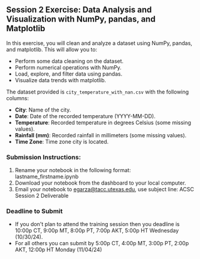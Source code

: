 ## Session 2 Exercise: Data Analysis and Visualization with NumPy, pandas, and Matplotlib

In this exercise, you will clean and analyze a dataset using NumPy, pandas, and matplotlib. This will allow you to:
- Perform some data cleaning on the dataset.
- Perform numerical operations with NumPy.
- Load, explore, and filter data using pandas.
- Visualize data trends with matplotlib.

The dataset provided is `city_temperature_with_nan.csv` with the following columns:
- **City**: Name of the city.
- **Date**: Date of the recorded temperature (YYYY-MM-DD).
- **Temperature**: Recorded temperature in degrees Celsius (some missing values).
- **Rainfall (mm)**: Recorded rainfall in millimeters (some missing values).
- **Time Zone**: Time zone city is located.

### Submission Instructions:
1. Rename your notebook in the following format: lastname_firstname.ipynb
2. Download your notebook from the dashboard to your local computer.
3. Email your notebook to egarza@tacc.utexas.edu, use subject line: ACSC Session 2 Deliverable

### Deadline to Submit
- If you don't plan to attend the training session then you deadline is 10:00p CT, 9:00p MT, 8:00p PT, 7:00p AKT, 5:00p HT Wednesday (10/30/24).
- For all others you can submit by 5:00p CT, 4:00p MT, 3:00p PT, 2:00p AKT, 12:00p HT Monday (11/04/24)

